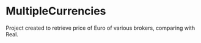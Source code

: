 # MultipleCurrencies
Project created to retrieve price of Euro of various brokers, comparing with Real.
